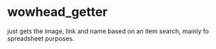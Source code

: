 # wowhead_getter
just gets the image, link and name based on an item search, mainly fo spreadsheet purposes.
